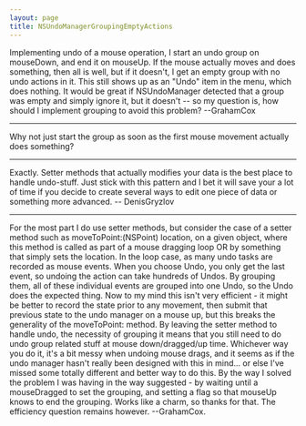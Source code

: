 ```yaml
---
layout: page
title: NSUndoManagerGroupingEmptyActions
---
```


Implementing undo of a mouse operation, I start an undo group on mouseDown, and end it on mouseUp. If the mouse actually moves and does something, then all is well, but if it doesn't, I get an empty group with no undo actions in it. This still shows up as an "Undo" item in the menu, which does nothing. It would be great if NSUndoManager detected that a group was empty and simply ignore it, but it doesn't -- so my question is, how should I implement grouping to avoid this problem? --GrahamCox

----

Why not just start the group as soon as the first mouse movement actually does something?

----

Exactly. Setter methods that actually modifies your data is the best place to handle undo-stuff. Just stick with this pattern and I bet it will save your a lot of time if you decide to create several ways to edit one piece of data or something more advanced. -- DenisGryzlov

----

For the most part I do use setter methods, but consider the case of a setter method such as moveToPoint:(NSPoint) location, on a given object, where this method is called as part of a mouse dragging loop OR by something that simply sets the location. In the loop case, as many undo tasks are recorded as mouse events. When you choose Undo, you only get the last event, so undoing the action can take hundreds of Undos. By grouping them, all of these individual events are grouped into one Undo, so the Undo does the expected thing. Now to my mind this isn't very efficient - it might be better to record the state prior to any movement, then submit that previous state to the undo manager on a mouse up, but this breaks the generality of the moveToPoint: method. By leaving the setter method to handle undo, the necessity of grouping it means that you still need to do undo group related stuff at mouse down/dragged/up time. Whichever way you do it, it's a bit messy when undoing mouse drags, and it seems as if the undo manager hasn't really been designed with this in mind... or else I've missed some totally different and better way to do this. By the way I solved the problem I was having in the way suggested - by waiting until a mouseDragged to set the grouping, and setting a flag so that mouseUp knows to end the grouping. Works like a charm, so thanks for that. The efficiency question remains however. --GrahamCox.

